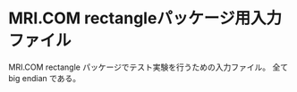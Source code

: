 MRI.COM rectangleパッケージ用入力ファイル
========

MRI.COM rectangle パッケージでテスト実験を行うための入力ファイル。
全て big endian である。
